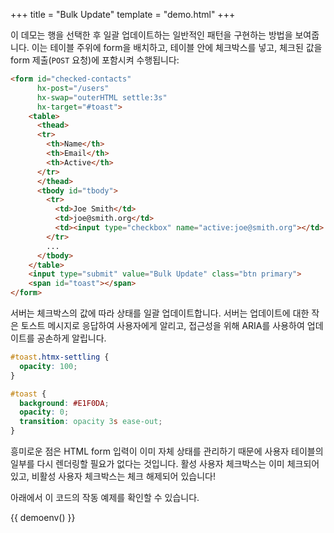 +++
title = "Bulk Update"
template = "demo.html"
+++

이 데모는 행을 선택한 후 일괄 업데이트하는 일반적인 패턴을 구현하는 방법을 보여줍니다. 이는 테이블 주위에 form을 배치하고, 
테이블 안에 체크박스를 넣고, 체크된 값을 form 제출(`POST` 요청)에 포함시켜 수행됩니다:

```html
<form id="checked-contacts"
      hx-post="/users"
      hx-swap="outerHTML settle:3s"
      hx-target="#toast">
    <table>
      <thead>
      <tr>
        <th>Name</th>
        <th>Email</th>
        <th>Active</th>
      </tr>
      </thead>
      <tbody id="tbody">
        <tr>
          <td>Joe Smith</td>
          <td>joe@smith.org</td>
          <td><input type="checkbox" name="active:joe@smith.org"></td>
        </tr>
        ...
      </tbody>
    </table>
    <input type="submit" value="Bulk Update" class="btn primary">
    <span id="toast"></span>
</form>
```

서버는 체크박스의 값에 따라 상태를 일괄 업데이트합니다. 
서버는 업데이트에 대한 작은 토스트 메시지로 응답하여 사용자에게 알리고, 접근성을 위해 ARIA를 사용하여 업데이트를 공손하게 알립니다.

```css
#toast.htmx-settling {
  opacity: 100;
}

#toast {
  background: #E1F0DA;
  opacity: 0;
  transition: opacity 3s ease-out;
}
```

흥미로운 점은 HTML form 입력이 이미 자체 상태를 관리하기 때문에 사용자 테이블의 일부를 다시 렌더링할 필요가 없다는 것입니다. 
활성 사용자 체크박스는 이미 체크되어 있고, 비활성 사용자 체크박스는 체크 해제되어 있습니다!

아래에서 이 코드의 작동 예제를 확인할 수 있습니다.

<style scoped="">
#toast.htmx-settling {
  opacity: 100;
}

#toast {
  background: #E1F0DA;
  opacity: 0;
  transition: opacity 3s ease-out;
}
</style>

{{ demoenv() }}

<script>
    //=========================================================================
    // Fake Server Side Code
    //=========================================================================

    const dataStore = (() => {
      const data = {
        "joe@smith.org": {name: 'Joe Smith', status: 'Active'},
        "angie@macdowell.org": {name: 'Angie MacDowell', status: 'Active'},
        "fuqua@tarkenton.org": {name: 'Fuqua Tarkenton', status: 'Active'},
        "kim@yee.org": {name: 'Kim Yee', status: 'Inactive'},
      };

      return {
        all() {
          return data;
        },

        activate(email) {
          if (data[email].status === 'Active') {
            return 0;
          } else {
            data[email].status = 'Active';
            return 1;
          }
        },

        deactivate(email) {
          if (data[email].status === 'Inactive') {
            return 0;
          } else {
            data[email].status = 'Inactive';
            return 1;
          }
        },
      };
    })();

    // routes
    init("/demo", function(request){
        return displayUI(dataStore.all());
    });

    /*
    Params look like:
    {"active:joe@smith.org":"on","active:angie@macdowell.org":"on","active:fuqua@tarkenton.org":"on"}
    */
    onPost("/users", function (req, params) {
      const actives = {};
      let activated = 0;
      let deactivated = 0;

      // Build a set of active users for efficient lookup
      for (const param of Object.keys(params)) {
        const nameEmail = param.split(':');
        if (nameEmail[0] === 'active') {
          actives[nameEmail[1]] = true;
        }
      }

      // Activate or deactivate users based on the lookup
      for (const email of Object.keys(dataStore.all())) {
        if (actives[email]) {
          activated += dataStore.activate(email);
        } else {
          deactivated += dataStore.deactivate(email);
        }
      }

      return `<span id="toast" aria-live="polite">Activated ${activated} and deactivated ${deactivated} users</span>`;
    });

    // templates
    function displayUI(contacts) {
      return `<h3>Select Rows And Activate Or Deactivate Below</h3>
               <form
                id="checked-contacts"
                hx-post="/users"
                hx-swap="outerHTML settle:3s"
                hx-target="#toast"
              >
                <table>
                  <thead>
                  <tr>
                    <th>Name</th>
                    <th>Email</th>
                    <th>Active</th>
                  </tr>
                  </thead>
                  <tbody id="tbody">
                    ${displayTable(contacts)}
                  </tbody>
                </table>
                <input type="submit" value="Bulk Update" class="btn primary">
                <span id="toast"></span>
              </form>
              <br>`;
    }

    function displayTable(contacts) {
      var txt = "";

      for (email of Object.keys(contacts)) {
        txt += `
<tr>
  <td>${contacts[email].name}</td>
  <td>${email}</td>
  <td>
    <input
      type="checkbox"
      name="active:${email}"
      ${contacts[email].status === 'Active' ? 'checked' : ''}>
  </td>
</tr>
`;
      }

      return txt;
    }
</script>
